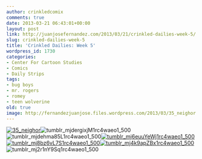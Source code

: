 ```yaml
---
author: crinkledcomix
comments: true
date: 2013-03-21 06:43:01+00:00
layout: post
link: http://juanjosefernandez.com/2013/03/21/crinkled-dailies-week-5/
slug: crinkled-dailies-week-5
title: 'Crinkled Dailies: Week 5'
wordpress_id: 1730
categories:
- Center For Cartoon Studies
- Comics
- Daily Strips
tags:
- bug boys
- mr. rogers
- romey
- teen wolverine
old: true
image: http://fernandezjuanjose.files.wordpress.com/2013/03/35_neighor.gif
---
```


[![35_neighor](http://fernandezjuanjose.files.wordpress.com/2013/03/35_neighor.gif)](http://fernandezjuanjose.files.wordpress.com/2013/03/35_neighor.gif)![tumblr_mjdergixjM1rc4waeo1_500](http://fernandezjuanjose.files.wordpress.com/2013/03/tumblr_mjdergixjm1rc4waeo1_500.gif)![tumblr_mjdehma85L1rc4waeo1_500](http://fernandezjuanjose.files.wordpress.com/2013/03/tumblr_mjdehma85l1rc4waeo1_500.gif)[![tumblr_mj6euuYeWj1rc4waeo1_500](http://fernandezjuanjose.files.wordpress.com/2013/03/tumblr_mj6euuyewj1rc4waeo1_500.gif)](http://fernandezjuanjose.files.wordpress.com/2013/03/tumblr_mj6euuyewj1rc4waeo1_500.gif)[![tumblr_mj8bz6vL7S1rc4waeo1_500](http://fernandezjuanjose.files.wordpress.com/2013/03/tumblr_mj8bz6vl7s1rc4waeo1_500.gif)![tumblr_mj4k9apZBx1rc4waeo1_500](http://fernandezjuanjose.files.wordpress.com/2013/03/tumblr_mj4k9apzbx1rc4waeo1_500.gif)](http://fernandezjuanjose.files.wordpress.com/2013/03/tumblr_mj8bz6vl7s1rc4waeo1_500.gif)![tumblr_mj2r1nY9Sq1rc4waeo1_500](http://fernandezjuanjose.files.wordpress.com/2013/03/tumblr_mj2r1ny9sq1rc4waeo1_500.gif)
